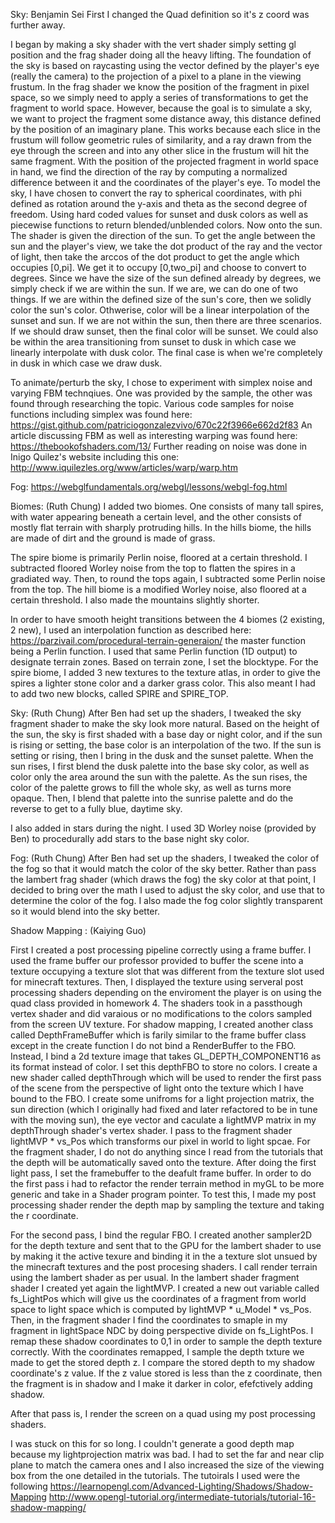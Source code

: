 Sky: Benjamin Sei
First I changed the Quad definition so it's z coord was further away.

I began by making a sky shader with the vert shader simply setting gl position and the frag shader doing all the heavy lifting. The foundation of the sky is based on raycasting using the vector defined by the player's eye (really the camera) to the projection of a pixel to a plane in the viewing frustum. In the frag shader we know the position of the fragment in pixel space, so we simply need to apply a series of transformations to get the fragment to world space. However, because the goal is to simulate a sky, we want to project the fragment some distance away, this distance defined by the position of an imaginary plane. This works because each slice in the frustum will follow geometric rules of similarity, and a ray drawn from the eye through the screen and into any other slice in the frustum will hit the same fragment. With the position of the projected fragment in world space in hand, we find the direction of the ray by computing a normalized difference between it and the coordinates of the player's eye. To model the sky, I have chosen to convert the ray to spherical coordinates, with phi defined as rotation around the y-axis and theta as the second degree of freedom. Using hard coded values for sunset and dusk colors as well as piecewise functions to return blended/unblended colors. Now onto the sun. The shader is given the direction of the sun. To get the angle between the sun and the player's view, we take the dot product of the ray and the vector of light, then take the arccos of the dot product to get the angle which occupies [0,pi]. We get it to occupy [0,two_pi] and choose to convert to degrees. Since we have the size of the sun defined already by degrees, we simply check if we are within the sun. If we are, we can do one of two things. If we are within the defined size of the sun's core, then we solidly color the sun's color. Othwerise, color will be a linear interpolation of the sunset and sun. If we are not within the sun, then there are three scenarios. If we should draw sunset, then the final color will be sunset. We could also be within the area transitioning from sunset to dusk in which case we linearly interpolate with dusk color. The final case is when we're completely in dusk in which case we draw dusk.

To animate/perturb the sky, I chose to experiment with simplex noise and varying FBM technqiues. One was provided by the sample, the other was found through researching the topic.
Various code samples for noise functions including simplex was found here: https://gist.github.com/patriciogonzalezvivo/670c22f3966e662d2f83
An article discussing FBM as well as interesting warping was found here: https://thebookofshaders.com/13/
Further reading on noise was done in Inigo Quilez's website including this one: http://www.iquilezles.org/www/articles/warp/warp.htm

Fog:
https://webglfundamentals.org/webgl/lessons/webgl-fog.html

Biomes: (Ruth Chung)
I added two biomes. One consists of many tall spires, with water appearing beneath a certain level, and the other consists of mostly flat terrain with sharply protruding hills. In the hills biome, the hills are made of dirt and the ground is made of grass.

The spire biome is primarily Perlin noise, floored at a certain threshold. I subtracted floored Worley noise from the top to flatten the spires in a gradiated way. Then, to round the tops again, I subtracted some Perlin noise from the top.
The hill biome is a modified Worley noise, also floored at a certain threshold. 
I also made the mountains slightly shorter.

In order to have smooth height transitions between the 4 biomes (2 existing, 2 new), I used an interpolation function as described here:
https://parzivail.com/procedural-terrain-generaion/
the master function being a Perlin function.
I used that same Perlin function (1D output) to designate terrain zones. Based on terrain zone, I set the blocktype.
For the spire biome, I added 3 new textures to the texture atlas, in order to give the spires a lighter stone color and a darker grass color. This also meant I had to add two new blocks, called SPIRE and SPIRE_TOP.


Sky: (Ruth Chung)
After Ben had set up the shaders, I tweaked the sky fragment shader to make the sky look more natural. Based on the height of the sun, the sky is first shaded with a base day or night color, and if the sun is rising or setting, the base color is an interpolation of the two. If the sun is setting or rising, then I bring in the dusk and the sunset palette. When the sun rises, I first blend the dusk palette into the base sky color, as well as color only the area around the sun with the palette. As the sun rises, the color of the palette grows to fill the whole sky, as well as turns more opaque. Then, I blend that palette into the sunrise palette and do the reverse to get to a fully blue, daytime sky.

I also added in stars during the night. I used 3D Worley noise (provided by Ben) to procedurally add stars to the base night sky color.

Fog: (Ruth Chung)
After Ben had set up the shaders, I tweaked the color of the fog so that it would match the color of the sky better. Rather than pass the lambert frag shader (which draws the fog) the sky color at that point, I decided to bring over the math I used to adjust the sky color, and use that to determine the color of the fog. I also made the fog color slightly transparent so it would blend into the sky better.

Shadow Mapping : (Kaiying Guo)

First I created a post processing pipeline correctly using a frame buffer. I used the frame buffer our professor provided to buffer the scene into a texture occupying a texture slot that was different from the texture slot used for minecraft textures. Then, I displayed the texture using serveral post processing shaders depending on the enviroment the player is on using the quad class provided in homework 4. The shaders took in a passthough vertex shader and did varaious or no modifications to the colors sampled from the screen UV texture. For shadow mapping, I created another class called DepthFrameBuffer which is farily similar to the frame buffer class except in the create function I do not bind a RenderBuffer to the FBO. Instead, I bind a 2d texture image that takes GL_DEPTH_COMPONENT16 as its format instead of color. I set this depthFBO to store no colors. I create a new shader called depthThrough which will be used to render the first pass of the scene from the perspective of light onto the texture which I have bound to the FBO. I create some unifroms for a light projection matrix, the sun direction (which I originally had fixed and later refactored to be in tune with the moving sun), the eye vector and caculate a lightMVP matrix in my depthThrough shader's vertex shader. I pass to the fragment shader lightMVP * vs_Pos which transforms our pixel in world to light spcae. For the fragment shader, I do not do anything since I read from the tutorials that the depth will be automatically saved onto the texture. After doing the first light pass, I set the framebuffer to the deafult frame buffer. In order to do the first pass i had to refactor the render terrain method in myGL to be more generic and take in a Shader program pointer. To test this, I made my post processing shader render the depth map by sampling the texture and taking the r coordinate. 

For the second pass, I bind the regular FBO. I created another sampler2D for the depth texture and sent that to the GPU for the lambert shader to use by making it the active texure and binding it in the a texture slot unsued by the minecraft textures and the post procesing shaders. I call render terrain using the lambert shader as per usual. In the lambert shader fragment shader I created yet again the lightMVP. I created a new out variable called fs_LightPos which will give us the coordinates of a fragment from world space to light space which is computed by lightMVP * u_Model * vs_Pos. Then, in the fragment shader I find the coordinates to smaple in my fragment in lightSpace NDC by doing perspective divide on fs_LightPos. I remap these shadow coordinates to 0,1 in order to sample the depth texture correctly. With the coordinates remapped, I sample the depth txture we made to get the stored depth z. I compare the stored depth to my shadow coordinate's z value. If the z value stored is less than the z coordinate, then the fragment is in shadow and I make it darker in color, efefctively adding shadow.

After that pass is, I render the screen on a quad using my post processing shaders. 

I was stuck on this for so long. I couldn't generate a good depth map because my lightprojection matrix was bad. I had to set the far and near clip plane to match the camera ones and I also increased the size of the viewing box from the one detailed in the tutorials. The tutoirals I used were the following 
https://learnopengl.com/Advanced-Lighting/Shadows/Shadow-Mapping
http://www.opengl-tutorial.org/intermediate-tutorials/tutorial-16-shadow-mapping/


